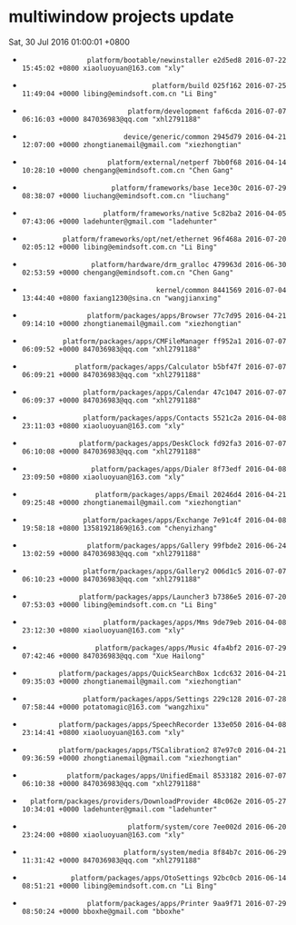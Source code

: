 # multiwindow projects update
Sat, 30 Jul 2016 01:00:01 +0800
-                     platform/bootable/newinstaller e2d5ed8 2016-07-22 15:45:02 +0800 xiaoluoyuan@163.com "xly" 
-                                     platform/build 025f162 2016-07-25 11:49:04 +0000 libing@emindsoft.com.cn "Li Bing" 
-                               platform/development faf6cda 2016-07-07 06:16:03 +0000 847036983@qq.com "xhl2791188" 
-                              device/generic/common 2945d79 2016-04-21 12:07:00 +0000 zhongtianemail@gmail.com "xiezhongtian" 
-                          platform/external/netperf 7bb0f68 2016-04-14 10:28:10 +0000 chengang@emindsoft.com.cn "Chen Gang" 
-                           platform/frameworks/base 1ece30c 2016-07-29 08:38:07 +0000 liuchang@emindsoft.com.cn "liuchang" 
-                         platform/frameworks/native 5c82ba2 2016-04-05 07:43:06 +0000 ladehunter@gmail.com "ladehunter" 
-               platform/frameworks/opt/net/ethernet 96f468a 2016-07-20 02:05:12 +0000 libing@emindsoft.com.cn "Li Bing" 
-                      platform/hardware/drm_gralloc 479963d 2016-06-30 02:53:59 +0000 chengang@emindsoft.com.cn "Chen Gang" 
-                                      kernel/common 8441569 2016-07-04 13:44:40 +0800 faxiang1230@sina.cn "wangjianxing" 
-                     platform/packages/apps/Browser 77c7d95 2016-04-21 09:14:10 +0000 zhongtianemail@gmail.com "xiezhongtian" 
-               platform/packages/apps/CMFileManager ff952a1 2016-07-07 06:09:52 +0000 847036983@qq.com "xhl2791188" 
-                  platform/packages/apps/Calculator b5bf47f 2016-07-07 06:09:21 +0000 847036983@qq.com "xhl2791188" 
-                    platform/packages/apps/Calendar 47c1047 2016-07-07 06:09:37 +0000 847036983@qq.com "xhl2791188" 
-                    platform/packages/apps/Contacts 5521c2a 2016-04-08 23:11:03 +0800 xiaoluoyuan@163.com "xly" 
-                   platform/packages/apps/DeskClock fd92fa3 2016-07-07 06:10:08 +0000 847036983@qq.com "xhl2791188" 
-                      platform/packages/apps/Dialer 8f73edf 2016-04-08 23:09:50 +0800 xiaoluoyuan@163.com "xly" 
-                       platform/packages/apps/Email 20246d4 2016-04-21 09:25:48 +0000 zhongtianemail@gmail.com "xiezhongtian" 
-                    platform/packages/apps/Exchange 7e91c4f 2016-04-08 19:58:18 +0800 13581921869@163.com "chenyizhang" 
-                     platform/packages/apps/Gallery 99fbde2 2016-06-24 13:02:59 +0000 847036983@qq.com "xhl2791188" 
-                    platform/packages/apps/Gallery2 006d1c5 2016-07-07 06:10:23 +0000 847036983@qq.com "xhl2791188" 
-                   platform/packages/apps/Launcher3 b7386e5 2016-07-20 07:53:03 +0000 libing@emindsoft.com.cn "Li Bing" 
-                         platform/packages/apps/Mms 9de79eb 2016-04-08 23:12:30 +0800 xiaoluoyuan@163.com "xly" 
-                       platform/packages/apps/Music 4fa4bf2 2016-07-29 07:42:46 +0000 847036983@qq.com "Xue Hailong" 
-              platform/packages/apps/QuickSearchBox 1cdc632 2016-04-21 09:35:03 +0000 zhongtianemail@gmail.com "xiezhongtian" 
-                    platform/packages/apps/Settings 229c128 2016-07-28 07:58:44 +0000 potatomagic@163.com "wangzhixu" 
-              platform/packages/apps/SpeechRecorder 133e050 2016-04-08 23:14:41 +0800 xiaoluoyuan@163.com "xly" 
-              platform/packages/apps/TSCalibration2 87e97c0 2016-04-21 09:36:59 +0000 zhongtianemail@gmail.com "xiezhongtian" 
-                platform/packages/apps/UnifiedEmail 8533182 2016-07-07 06:10:38 +0000 847036983@qq.com "xhl2791188" 
-       platform/packages/providers/DownloadProvider 48c062e 2016-05-27 10:34:01 +0000 ladehunter@gmail.com "ladehunter" 
-                               platform/system/core 7ee002d 2016-06-20 23:24:00 +0800 xiaoluoyuan@163.com "xly" 
-                              platform/system/media 8f84b7c 2016-06-29 11:31:42 +0000 847036983@qq.com "xhl2791188" 
-                 platform/packages/apps/OtoSettings 92bc0cb 2016-06-14 08:51:21 +0000 libing@emindsoft.com.cn "Li Bing" 
-                     platform/packages/apps/Printer 9aa9f71 2016-07-29 08:50:24 +0000 bboxhe@gmail.com "bboxhe" 
